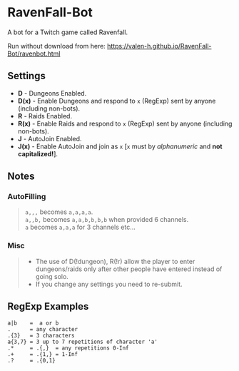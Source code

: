 # RavenFall-Bot

A bot for a Twitch game called Ravenfall.  
  
Run without download from here: <https://valen-h.github.io/RavenFall-Bot/ravenbot.html>  

## Settings

* **D** - Dungeons Enabled.
* **D(x)** - Enable Dungeons and respond to `x` (RegExp) sent by anyone (including non-bots).
* **R** - Raids Enabled.
* **R(x)** - Enable Raids and respond to `x` (RegExp) sent by anyone (including non-bots).
* **J** - AutoJoin Enabled.
* **J(x)** - Enable AutoJoin and join as `x` [`x` must by _alphanumeric_ and **not capitalized!**].

## Notes

### AutoFilling

> `a,,,` becomes `a,a,a,a`.  
> `a,,b,` becomes `a,a,b,b,b,b` when provided 6 channels.  
> `a` becomes `a,a,a` for 3 channels etc...  

### Misc

> * The use of D(!dungeon), R(!r) allow the player to enter dungeons/raids only after other people have entered instead of going solo.  
> * If you change any settings you need to re-submit.

## RegExp Examples

```
a|b    =  a or b
.      = any character
.{3}   = 3 characters
a{3,7} = 3 up to 7 repetitions of character 'a'
.*     = .{,}  = any repetitions 0-Inf
.+     = .{1,} = 1-Inf
.?     = .{0,1}
```

